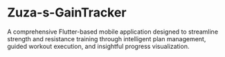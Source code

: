 # Zuza-s-GainTracker
A comprehensive Flutter-based mobile application designed to streamline strength and resistance training through intelligent plan management, guided workout execution, and insightful progress visualization.
